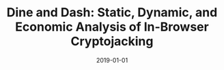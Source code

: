 ---
title: "Dine and Dash: Static, Dynamic, and Economic Analysis of In-Browser Cryptojacking"
collection: publications
permalink: /publication/2019-01-01-Dine-and-Dash-Static-Dynamic-and-Economic-Analysis-of-In-Browser-Cryptojacking
date: 2019-01-01
venue: 'In the proceedings of 2019 APWG Symposium on Electronic Crime Research, eCrime 2019, Pittsburgh, PA, USA, November 13-15, 2019'
paperurl: 'https://doi.org/10.1109/eCrime47957.2019.9037576'
citation: ' Muhammad Saad,  Aminollah Khormali,  David Mohaisen, &quot;Dine and Dash: Static, Dynamic, and Economic Analysis of In-Browser Cryptojacking.&quot; In the proceedings of 2019 APWG Symposium on Electronic Crime Research, eCrime 2019, Pittsburgh, PA, USA, 2019.'
---